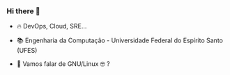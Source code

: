 ### Hi there 👋

- 🔥 DevOps, Cloud, SRE...

- 📚 Engenharia da Computação - Universidade Federal do Espírito Santo (UFES)

- 💬 Vamos falar de GNU/Linux :nerd_face: ?

<!--
**julioNico/julioNico** is a ✨ _special_ ✨ repository because its `README.md` (this file) appears on your GitHub profile.

Here are some ideas to get you started:



- 🔭 I’m currently working on ...
- 🌱 I’m currently learning ...
- 👯 I’m looking to collaborate on ...
- 🤔 I’m looking for help with ...
- 💬 Ask me about ...
- 📫 How to reach me: ...
- 😄 Pronouns: ...
- ⚡ Fun fact: ...
-->
